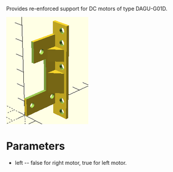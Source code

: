 Provides re-enforced support for DC motors of type DAGU-G01D.

![image](DAGU_G01D_simple.png)

# Parameters

* left -- false for right motor, true for left motor.

